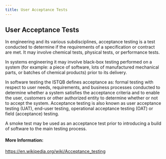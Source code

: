 ```yaml
---
title: User Acceptance Tests
---
```

## User Acceptance Tests

In engineering and its various subdisciplines, acceptance testing is a test conducted to determine if the requirements of a specification or contract are met. It may involve chemical tests, physical tests, or performance tests.

In systems engineering it may involve black-box testing performed on a system (for example: a piece of software, lots of manufactured mechanical parts, or batches of chemical products) prior to its delivery.

In software testing the ISTQB defines acceptance as: formal testing with respect to user needs, requirements, and business processes conducted to determine whether a system satisfies the acceptance criteria and to enable the user, customers or other authorized entity to determine whether or not to accept the system. Acceptance testing is also known as user acceptance testing (UAT), end-user testing, operational acceptance testing (OAT) or field (acceptance) testing.

A smoke test may be used as an acceptance test prior to introducing a build of software to the main testing process.

#### More Information:
https://en.wikipedia.org/wiki/Acceptance_testing

